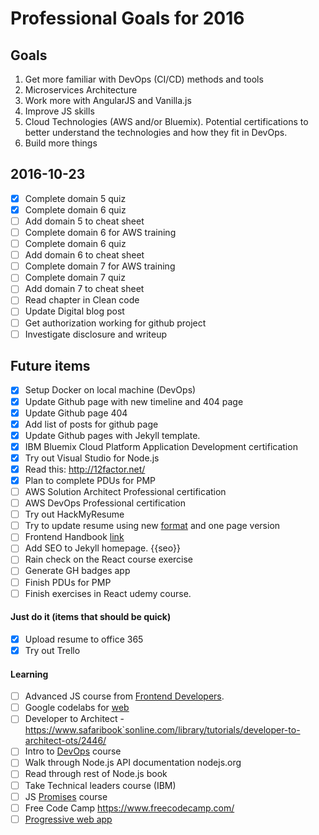 # Professional Goals for 2016

## Goals
1. Get more familiar with DevOps (CI/CD) methods and tools
2. Microservices Architecture
3. Work more with AngularJS and Vanilla.js
4. Improve JS skills
5. Cloud Technologies (AWS and/or Bluemix). Potential certifications to better understand the technologies and how they fit in DevOps.
6. Build more things

##  2016-10-23
- [x] Complete domain 5 quiz
- [x] Complete domain 6 quiz
- [ ] Add domain 5 to cheat sheet
- [ ] Complete domain 6 for AWS training
- [ ] Complete domain 6 quiz
- [ ] Add domain 6 to cheat sheet
- [ ] Complete domain 7 for AWS training
- [ ] Complete domain 7 quiz
- [ ] Add domain 7 to cheat sheet
- [ ] Read chapter in Clean code
- [ ] Update Digital blog post
- [ ] Get authorization working for github project
- [ ] Investigate disclosure and writeup

## Future items
- [x] Setup Docker on local machine (DevOps)
- [x] Update Github page with new timeline and 404 page
- [x] Update Github page 404
- [x] Add list of posts for github page
- [x] Update Github pages with Jekyll template.
- [x] IBM Bluemix Cloud Platform Application Development certification
- [x] Try out Visual Studio for Node.js
- [x] Read this: http://12factor.net/
- [x] Plan to complete PDUs for PMP
- [ ] AWS Solution Architect Professional certification
- [ ] AWS DevOps Professional certification
- [ ] Try out HackMyResume
- [ ] Try to update resume using new [format](http://simpleprogrammer.com/2015/10/12/jennifer-hay-is-a-technical-resume-expert/) and one page version
- [ ] Frontend Handbook [link](https://www.gitbook.com/book/frontendmasters/front-end-handbook/details)
- [ ] Add SEO to Jekyll homepage. {{seo}}
- [ ] Rain check on the React course exercise
- [ ] Generate GH badges app
- [ ] Finish PDUs for PMP
- [ ] Finish exercises in React udemy course.

#### Just do it (items that should be quick)
- [x] Upload resume to office 365
- [x] Try out Trello

#### Learning
- [ ] Advanced JS course from [Frontend Developers](https://frontendmasters.com/courses/).
- [ ] Google codelabs for [web](https://codelabs.developers.google.com/)
- [ ] Developer to Architect - https://www.safaribook`sonline.com/library/tutorials/developer-to-architect-ots/2446/
- [ ] Intro to [DevOps](https://www.udacity.com/course/intro-to-devops--ud611) course
- [ ] Walk through Node.js API documentation nodejs.org
- [ ] Read through rest of Node.js book
- [ ] Take Technical leaders course (IBM)
- [ ] JS [Promises](https://www.udacity.com/course/javascript-promises--ud898) course
- [ ] Free Code Camp https://www.freecodecamp.com/
- [ ] [Progressive web app](https://developers.google.com/web/fundamentals/getting-started/your-first-progressive-web-app/?hl=en)
